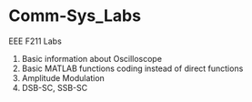 # Comm-Sys_Labs
EEE F211 Labs
1. Basic information about Oscilloscope
2. Basic MATLAB functions coding instead of direct functions
3. Amplitude Modulation
4. DSB-SC, SSB-SC
